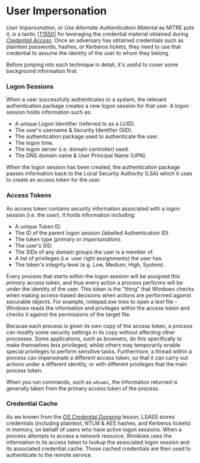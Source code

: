 # User Impersonation

_User Impersonation_, or _Use Alternate Authentication Material_ as MITRE puts it, is a tactic \[[T1550](https://attack.mitre.org/techniques/T1550/)] for leveraging the credential material obtained during [_Credential Access_](https://www.zeropointsecurity.co.uk/path-player?courseid=red-team-ops\&unit=674b78a7d9f99e969c066ebf).  Once an adversary has obtained credentials such as plaintext passwords, hashes, or Kerberos tickets, they need to use that credential to assume the identity of the user to whom they belong.

Before jumping into each technique in detail, it's useful to cover some background information first.

### Logon Sessions <a href="#el_1736939632115_377" id="el_1736939632115_377"></a>

When a user successfully authenticates to a system, the relevant authentication package creates a new logon session for that user.  A logon session holds information such as:

* A unique Logon Identifier (referred to as a LUID).
* The user's username & Security Identifier (SID).
* The authentication package used to authenticate the user.
* The logon time.
* The logon server (i.e. domain controller) used.
* The DNS domain name & User Principal Name (UPN).

When the logon session has been created, the authentication package passes information back to the Local Security Authority (LSA) which it uses to create an access token for the user.

### Access Tokens <a href="#el_1736939668359_425" id="el_1736939668359_425"></a>

An access token contains security information associated with a logon session (i.e. the user).  It holds information including:

* A unique Token ID.
* The ID of the parent logon session (labelled Authentication ID).
* The token type (_primary_ or _impersonation_).
* The user's SID.
* The SIDs of any domain groups the user is a member of.
* A list of privileges (i.e. user right assignments) the user has.
* The token's integrity level (e.g. Low, Medium, High, System).

Every process that starts within the logon session will be assigned this _primary_ access token, and thus every action a process performs will be under the identity of the user.  This token is the "thing" that Windows checks when making access-based decisions when actions are performed against securable objects.  For example, notepad.exe tries to open a text file - Windows reads the information and privileges within the access token and checks it against the permissions of the target file.

Because each process is given its own copy of the access token, a process can modify some security settings in its copy without affecting other processes.  Some applications, such as browsers, do this specifically to make themselves less privileged; whilst others may temporarily enable special privileges to perform sensitive tasks.  Furthermore, a thread within a process can impersonate a different access token, so that it can carry out actions under a different identity, or with different privileges that the main process token.

When you run commands, such as `whoami`, the information returned is generally taken from the primary access token of the process.

### Credential Cache <a href="#el_1736940123444_405" id="el_1736940123444_405"></a>

As we known from the [_OS Credential Dumping_](https://www.zeropointsecurity.co.uk/path-player?courseid=red-team-ops\&unit=678000345b6876a7e8080887) lesson, LSASS stores credentials (including plaintext, NTLM & AES hashes, and Kerberos tickets) in memory, on behalf of users who have active logon sessions.  When a process attempts to access a network resource, Windows uses the information in its access token to lookup the associated logon session and its associated credential cache.  Those cached credentials are then used to authenticate to the remote service.

<figure><img src="https://lwfiles.mycourse.app/66e95234fe489daea7060790-public/dc10d90d53335cbf500370abbc943584.png" alt=""><figcaption></figcaption></figure>
